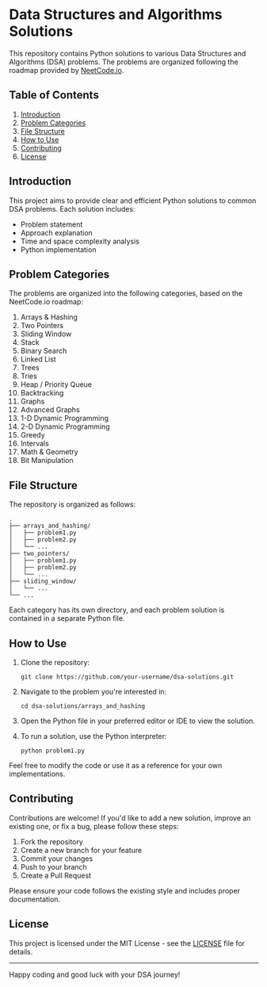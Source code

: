 # Data Structures and Algorithms Solutions

This repository contains Python solutions to various Data Structures and Algorithms (DSA) problems. The problems are organized following the roadmap provided by [NeetCode.io](https://neetcode.io/).

## Table of Contents

1. [Introduction](#introduction)
2. [Problem Categories](#problem-categories)
3. [File Structure](#file-structure)
4. [How to Use](#how-to-use)
5. [Contributing](#contributing)
6. [License](#license)

## Introduction

This project aims to provide clear and efficient Python solutions to common DSA problems. Each solution includes:

- Problem statement
- Approach explanation
- Time and space complexity analysis
- Python implementation

## Problem Categories

The problems are organized into the following categories, based on the NeetCode.io roadmap:

1. Arrays & Hashing
2. Two Pointers
3. Sliding Window
4. Stack
5. Binary Search
6. Linked List
7. Trees
8. Tries
9. Heap / Priority Queue
10. Backtracking
11. Graphs
12. Advanced Graphs
13. 1-D Dynamic Programming
14. 2-D Dynamic Programming
15. Greedy
16. Intervals
17. Math & Geometry
18. Bit Manipulation

## File Structure

The repository is organized as follows:

```
.
├── arrays_and_hashing/
│   ├── problem1.py
│   ├── problem2.py
│   └── ...
├── two_pointers/
│   ├── problem1.py
│   ├── problem2.py
│   └── ...
├── sliding_window/
│   └── ...
└── ...
```

Each category has its own directory, and each problem solution is contained in a separate Python file.

## How to Use

1. Clone the repository:
   ```
   git clone https://github.com/your-username/dsa-solutions.git
   ```

2. Navigate to the problem you're interested in:
   ```
   cd dsa-solutions/arrays_and_hashing
   ```

3. Open the Python file in your preferred editor or IDE to view the solution.

4. To run a solution, use the Python interpreter:
   ```
   python problem1.py
   ```

Feel free to modify the code or use it as a reference for your own implementations.

## Contributing

Contributions are welcome! If you'd like to add a new solution, improve an existing one, or fix a bug, please follow these steps:

1. Fork the repository
2. Create a new branch for your feature
3. Commit your changes
4. Push to your branch
5. Create a Pull Request

Please ensure your code follows the existing style and includes proper documentation.

## License

This project is licensed under the MIT License - see the [LICENSE](LICENSE) file for details.

---

Happy coding and good luck with your DSA journey!
